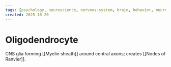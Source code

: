 ```yaml
---
tags: [psychology, neuroscience, nervous-system, brain, behavior, neurotransmitters]
created: 2025-10-20
---
```

# Oligodendrocyte

CNS glia forming [[Myelin sheath]] around central axons; creates [[Nodes of Ranvier]].

